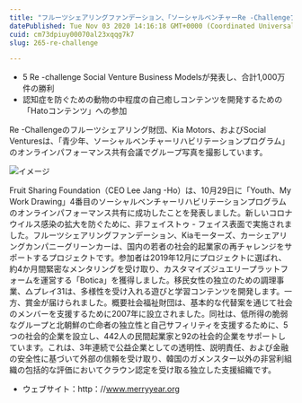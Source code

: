 ```yaml
---
title: "フルーツシェアリングファンデーション、「ソーシャルベンチャーRe -Challengeプログラム」オンラインパフォーマンス共有共有"
datePublished: Tue Nov 03 2020 14:16:18 GMT+0000 (Coordinated Universal Time)
cuid: cm73dpiuy00070al23xqqg7k7
slug: 265-re-challenge

---
```



- 5 Re -challenge Social Venture Business Modelsが発表し、合計1,000万件の勝利
- 認知症を防ぐための動物の中程度の自己癒しコンテンツを開発するための「Hatoコンテンツ」への参加

Re -Challengeのフルーツシェアリング財団、Kia Motors、およびSocial Venturesは、「青少年、ソーシャルベンチャーリハビリテーションプログラム」のオンラインパフォーマンス共有会議でグループ写真を撮影しています。

![イメージ](https://cdn.hashnode.com/res/hashnode/image/upload/v1739453508661/bad35d25-3751-4fa2-a53f-5c6621200bd4.jpeg)

Fruit Sharing Foundation（CEO Lee Jang -Ho）は、10月29日に「Youth、My Work Drawing」4番目のソーシャルベンチャーリハビリテーションプログラムのオンラインパフォーマンス共有に成功したことを発表しました。新しいコロナウイルス感染の拡大を防ぐために、非フェイストゥ - フェイス表面で実施されました。フルーツシェアリングファンデーション、Kiaモーターズ、カーシェアリングカンパニーグリーンカーは、国内の若者の社会的起業家の再チャレンジをサポートするプロジェクトです。参加者は2019年12月にプロジェクトに選ばれ、約4か月間緊密なメンタリングを受け取り、カスタマイズジュエリープラットフォームを運営する「Botica」を獲得しました。移民女性の独立のための調理事業、△プレイ31は、多様性を受け入れる遊びと学習コンテンツを開発します。一方、賞金が届けられました。概要社会福祉財団は、基本的な代替案を通じて社会のメンバーを支援するために2007年に設立されました。同社は、低所得の脆弱なグループと北朝鮮の亡命者の独立性と自己サフィリティを支援するために、5つの社会的企業を設立し、442人の民間起業家と92の社会的企業をサポートしています。これは、3年連続で公益企業としての透明性、説明責任、および金融の安全性に基づいて外部の信頼を受け取り、韓国のガメンスター以外の非営利組織の包括的な評価においてクラウン認定を受け取る独立した支援組織です。

- ウェブサイト：http：//www.merryyear.org